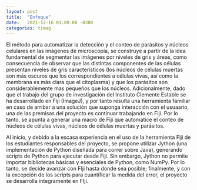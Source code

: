 ```yaml
---
layout: post
title:  "Enfoque"
date:   2021-12-16 01:00:00 -0300
categories: timag
---
```

El método para automatizar la detección y el conteo de parásitos y núcleos celulares en las imágenes de microscopía, se construye a partir de la idea fundamental de segmentar las imágenes por niveles de gris y áreas, como consecuencia de observar que las distintas componentes de las células presentan niveles de gris característicos (los núcleos de células muertas son más oscuros que los correspondientes a células vivas, así como la membrana es más clara que el citoplasma) y que los parásitos son considerablemente mas pequeños que los núcleos. Adicionalmente, dado que el trabajo del grupo de investigación del Instituto Clemente Estable se ha desarrollado en Fiji (ImageJ), y por tanto resulta una herramienta familiar en caso de arribar a una solución que suponga interacción con el usuaario, una de las premisas del proyecto es continuar trabajando en Fiji. Por lo tanto, se apunta a generar una macro de Fiji que automatice el conteo de núcleos de células vivas, núcleos de células muertas y parásitos.

Al inicio, y debido a la escasa experiencia en el uso de la herramienta Fiji de los estudiantes responsables del proyecto, se propone utilizar Jython (una implementación de Python diseñada para correr sobre Java), generando scripts de Python para ejecutar desde Fiji. Sin embargo, Jython no permite importar bibliotecas básicas y esenciales de Python, como NumPy. Por lo tanto, se decide avanzar con FIji hasta donde sea posible; finalmente, y con la excepción de los scripts para cuantificar la medida del error, el proyecto se desarrolla íntegramente en FIji. 
